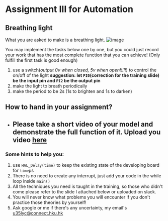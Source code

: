 # Assignment III for Automation
## Breathing light
What you are asked to make is a breathing light.
![image](https://github.com/EE-LiuYunhao/HKURoboMasterTraining/blob/lead_Liu_yuchen/3_Breathing_light/light.gif)

You may implement the tasks below one by one, but you could just record your work that has the most complete function that you can achieve!
(Only fulfill the first task is good enough)
1. use a switch(_output 0v when closed, 5v when open!!!!!_) to control the on/off of the light
   **suggestion: let `PI0`(correction for the training slide) be the input pin and `PI2` be the output pin**
2. make the light to breath periodically
3. make the period to be 2s (1s to brighten and 1s to darken)
## How to hand in your assignment?
- ## Please take a short video of your model and demonstrate the full function of it. Upload you video [here](https://drive.google.com/drive/folders/1Yw7WxppSxigywkYjdmyoB-FW3ukdmkxP?usp=sharing)
### Some hints to help you:
1. use `HAL_Delay(time)` to keep the existing state of the developing board for `time`μs
2. There is no need to create any interrupt, just add your code in the while loop inside `main()`
3. All the techniques you need is taught in the training, so those who didn't come please refer to the slide I attached below or uploaded on slack.
4. You will never know what problems you will encounter if you don't practice those theories by yourself!
5. Ask google or me if there's any uncertainty, my email's u35lyc@connect.hku.hk
